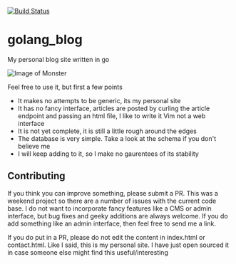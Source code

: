[![Build Status](https://travis-ci.org/nkhumphreys/gobananas.svg)](https://travis-ci.org/nkhumphreys/gobananas)

# golang_blog
My personal blog site written in go

![Image of Monster](http://s2.postimg.org/4nr30k8p5/Nathan.jpg)

Feel free to use it, but first a few points

- It makes no attempts to be generic, its my personal site
- It has no fancy interface, articles are posted by curling the article
  endpoint and passing an html file, I like to write it Vim not a web interface
- It is not yet complete, it is still a little rough around the edges
- The database is very simple. Take a look at the schema if you don't believe me
- I will keep adding to it, so I make no gaurentees of its stability

Contributing
------------

If you think you can improve something, please submit a PR.  This was a weekend
project so there are a number of issues with the current code base.  I do not
want to incorporate fancy features like a CMS or admin interface, but bug fixes
and geeky additions are always welcome.  If you do add something like an admin
interface, then feel free to send me a link.

If you do put in a PR, please do not edit the content in index.html or
contact.html.  Like I said, this is my personal site.  I have just open sourced
it in case someone else might find this useful/interesting
